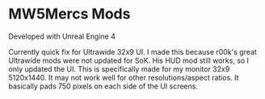 # MW5Mercs Mods

Developed with Unreal Engine 4

Currently quick fix for Ultrawide 32x9 UI.  I made this because r00k's great Ultrawide mods were not updated for SoK.  His HUD mod still works, so I only updated the UI.  This is specifically made for my monitor 32x9 5120x1440.  It may not work well for other resolutions/aspect ratios.  It basically pads 750 pixels on each side of the UI screens.
